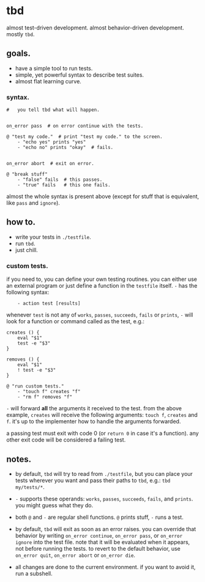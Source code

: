 # tbd

almost test-driven development. almost behavior-driven development. mostly `tbd`.


## goals.

- have a simple tool to run tests.
- simple, yet powerful syntax to describe test suites.
- almost flat learning curve.


### syntax.

```shell
#   you tell tbd what will happen.


on_error pass  # on error continue with the tests.

@ "test my code."  # print "test my code." to the screen.
    - "echo yes" prints "yes"
    - "echo no" prints "okay"  # fails.


on_error abort  # exit on error.

@ "break stuff"
    - "false" fails  # this passes.
    - "true" fails   # this one fails.
```

almost the whole syntax is present above (except for stuff that
is equivalent, like `pass` and `ignore`).


## how to.

- write your tests in `./testfile`.
- run `tbd`.
- just chill.


### custom tests.

if you need to, you can define your own testing routines. you can either
use an external program or just define a function in the `testfile` itself.
`-` has the following syntax:

```
    - action test [results]
```

whenever `test` is not any of `works`, `passes`, `succeeds`, `fails` or
`prints`, `-` will look for a function or command called as the test, e.g.:

```
creates () {
    eval "$1"
    test -e "$3"
}

removes () {
    eval "$1"
    ! test -e "$3"
}

@ "run custom tests."
    - "touch f" creates "f"
    - "rm f" removes "f"
```

`-` will forward __all__ the arguments it received to the test. from the
above example, `creates` will receive the following arguments: `touch f`,
`creates` and `f`. it's up to the implementer how to handle the arguments
forwarded.

a passing test must exit with code 0 (or `return 0` in case it's a function).
any other exit code will be considered a failing test.


## notes.

- by default, `tbd` will try to read from `./testfile`, but you can
  place your tests wherever you want and pass their paths to `tbd`,
  e.g.: `tbd my/tests/*`.

- `-` supports these operands: `works`, `passes`, `succeeds`, `fails`,
  and `prints`. you might guess what they do.

- both `@` and `-` are regular shell functions. `@` prints stuff,
  `-` runs a test.

- by default, `tbd` will exit as soon as an error raises. you can
  override that behavior by writing `on_error continue`, `on_error pass`,
  or `on_error ignore` into the test file. note that it will be evaluated
  when it appears, not before running the tests. to revert to the default
  behavior, use `on_error quit`, `on_error abort` or `on_error die`.

- all changes are done to the current environment. if you want to avoid it,
  run a subshell.
